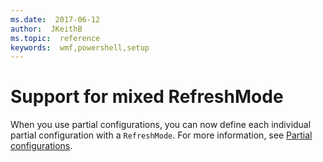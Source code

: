 ```yaml
---
ms.date:  2017-06-12
author:  JKeithB
ms.topic:  reference
keywords:  wmf,powershell,setup
---
```


# Support for mixed RefreshMode

When you use partial configurations, you can now define each individual partial configuration with a `RefreshMode`. 
For more information, see [Partial configurations](https://msdn.microsoft.com/powershell/dsc/partialconfigs).

